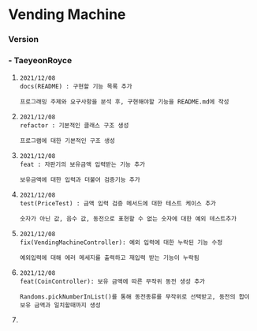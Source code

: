 # Vending Machine

### Version

### - TaeyeonRoyce

1. ```
   2021/12/08
   docs(README) : 구현할 기능 목록 추가
   
   프로그래밍 주제와 요구사항을 분석 후, 구현해야할 기능을 README.md에 작성
   ```

2. ```
   2021/12/08
   refactor : 기본적인 클래스 구조 생성
   
   프로그램에 대한 기본적인 구조 생성
   ```

3. ```
   2021/12/08
   feat : 자판기의 보유금액 입력받는 기능 추가
   
   보유금액에 대한 입력과 더불어 검증기능 추가
   ```

4. ```
   2021/12/08
   test(PriceTest) : 금액 입력 검증 메서드에 대한 테스트 케이스 추가
   
   숫자가 아닌 값, 음수 값, 동전으로 표현할 수 없는 숫자에 대한 예외 테스트추가
   ```

5. ```
   2021/12/08
   fix(VendingMachineController): 예외 입력에 대한 누락된 기능 수정
   
   예외입력에 대해 에러 메세지를 출력하고 재입력 받는 기능이 누락됨
   ```

6. ```
   2021/12/08
   feat(CoinController): 보유 금액에 따른 무작위 동전 생성 추가
   
   Randoms.pickNumberInList()를 통해 동전종류를 무작위로 선택받고, 동전의 합이 보유 금액과 일치할때까지 생성
   ```

7. 